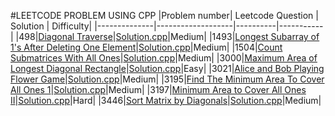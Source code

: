 #LEETCODE PROBLEM USING CPP
|Problem number| Leetcode  Question | Solution | Difficulty|
|--------------|-------------------|----------|-----------|
|498|[Diagonal Traverse](https://leetcode.com/problems/diagonal-traverse/)|[Solution.cpp](498_DiagonalTraverse/solution.cpp)|Medium|
|1493|[Longest Subarray of 1's After Deleting One Element](https://leetcode.com/problems/longest-subarray-of-1s-after-deleting-one-element/)|[Solution.cpp](1493_LongestSubarrayof1'sAfterDeletingOneElement/solution.cpp)|Medium|
|1504|[Count Submatrices With All Ones](https://leetcode.com/problems/count-submatrices-with-all-ones/)|[Solution.cpp](1504_CountSubmatricesWithAllOnes/solution.cpp)|Medium|
|3000|[Maximum Area of Longest Diagonal Rectangle](https://leetcode.com/problems/maximum-area-of-longest-diagonal-rectangle/description/)|[Solution.cpp](3000_MaximumAreaofLongestDiagonalRectangle/solution.cpp)|Easy|
|3021|[Alice and Bob Playing Flower Game](https://leetcode.com/problems/alice-and-bob-playing-flower-game/)|[Solution.cpp](3021_AliceandBobPlayingFlowerGame/solution.cpp)|Medium|
|3195|[Find The Minimum Area To Cover All Ones 1](https://leetcode.com/problems/find-the-minimum-area-to-cover-all-ones-i/)|[Solution.cpp](3195_FindTheMinimumAreaToCoverAllOnes1/solution.cpp)|Medium|
|3197|[Minimum Area to Cover All Ones II](https://leetcode.com/problems/find-the-minimum-area-to-cover-all-ones-ii/)|[Solution.cpp](3197_MinimumAreatoCoverAllOnesII/solution.cpp)|Hard|
|3446|[Sort Matrix by Diagonals](https://leetcode.com/problems/sort-matrix-by-diagonals/description/)|[Solution.cpp](3446_SortMatrixbyDiagonals/solution.cpp)|Medium|






